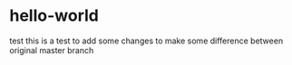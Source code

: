 # hello-world
test
this is a test to add some changes to make some difference between original master branch
